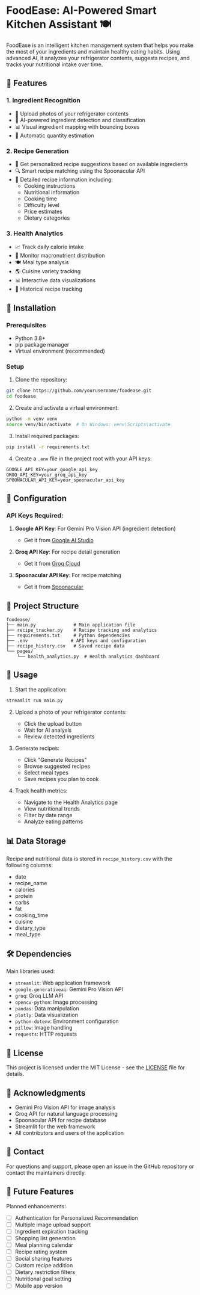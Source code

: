 # FoodEase: AI-Powered Smart Kitchen Assistant 🍽️

FoodEase is an intelligent kitchen management system that helps you make the most of your ingredients and maintain healthy eating habits. Using advanced AI, it analyzes your refrigerator contents, suggests recipes, and tracks your nutritional intake over time.

## 🌟 Features

### 1. Ingredient Recognition
- 📸 Upload photos of your refrigerator contents
- 🤖 AI-powered ingredient detection and classification
- 📊 Visual ingredient mapping with bounding boxes
- 📝 Automatic quantity estimation

### 2. Recipe Generation
- 🍳 Get personalized recipe suggestions based on available ingredients
- 🔍 Smart recipe matching using the Spoonacular API
- 📖 Detailed recipe information including:
  - Cooking instructions
  - Nutritional information
  - Cooking time
  - Difficulty level
  - Price estimates
  - Dietary categories

### 3. Health Analytics
- 📈 Track daily calorie intake
- 🥗 Monitor macronutrient distribution
- 🍽️ Meal type analysis
- 🌎 Cuisine variety tracking
- 📊 Interactive data visualizations
- 📅 Historical recipe tracking

## 🚀 Installation

### Prerequisites
- Python 3.8+
- pip package manager
- Virtual environment (recommended)

### Setup

1. Clone the repository:
```bash
git clone https://github.com/yourusername/foodease.git
cd foodease
```

2. Create and activate a virtual environment:
```bash
python -m venv venv
source venv/bin/activate  # On Windows: venv\Scripts\activate
```

3. Install required packages:
```bash
pip install -r requirements.txt
```

4. Create a `.env` file in the project root with your API keys:
```env
GOOGLE_API_KEY=your_google_api_key
GROQ_API_KEY=your_groq_api_key
SPOONACULAR_API_KEY=your_spoonacular_api_key
```

## 🔧 Configuration

### API Keys Required:
1. **Google API Key**: For Gemini Pro Vision API (ingredient detection)
   - Get it from [Google AI Studio](https://makersuite.google.com/app/apikey)

2. **Groq API Key**: For recipe detail generation
   - Get it from [Groq Cloud](https://console.groq.com/)

3. **Spoonacular API Key**: For recipe matching
   - Get it from [Spoonacular](https://spoonacular.com/food-api)

## 📁 Project Structure
```
foodease/
├── main.py              # Main application file
├── recipe_tracker.py    # Recipe tracking and analytics
├── requirements.txt     # Python dependencies
├── .env                # API keys and configuration
├── recipe_history.csv   # Saved recipe data
└── pages/
    └── health_analytics.py  # Health analytics dashboard
```

## 🎯 Usage

1. Start the application:
```bash
streamlit run main.py
```

2. Upload a photo of your refrigerator contents:
   - Click the upload button
   - Wait for AI analysis
   - Review detected ingredients

3. Generate recipes:
   - Click "Generate Recipes"
   - Browse suggested recipes
   - Select meal types
   - Save recipes you plan to cook

4. Track health metrics:
   - Navigate to the Health Analytics page
   - View nutritional trends
   - Filter by date range
   - Analyze eating patterns

## 📊 Data Storage

Recipe and nutritional data is stored in `recipe_history.csv` with the following columns:
- date
- recipe_name
- calories
- protein
- carbs
- fat
- cooking_time
- cuisine
- dietary_type
- meal_type

## 🛠️ Dependencies

Main libraries used:
- `streamlit`: Web application framework
- `google.generativeai`: Gemini Pro Vision API
- `groq`: Groq LLM API
- `opencv-python`: Image processing
- `pandas`: Data manipulation
- `plotly`: Data visualization
- `python-dotenv`: Environment configuration
- `pillow`: Image handling
- `requests`: HTTP requests

## 📝 License

This project is licensed under the MIT License - see the [LICENSE](LICENSE) file for details.

## 🙏 Acknowledgments

- Gemini Pro Vision API for image analysis
- Groq API for natural language processing
- Spoonacular API for recipe database
- Streamlit for the web framework
- All contributors and users of the application

## 📮 Contact

For questions and support, please open an issue in the GitHub repository or contact the maintainers directly.

## 🔮 Future Features

Planned enhancements:
- [ ] Authentication for Personalized Recommendation
- [ ] Multiple image upload support
- [ ] Ingredient expiration tracking
- [ ] Shopping list generation
- [ ] Meal planning calendar
- [ ] Recipe rating system
- [ ] Social sharing features
- [ ] Custom recipe addition
- [ ] Dietary restriction filters
- [ ] Nutritional goal setting
- [ ] Mobile app version